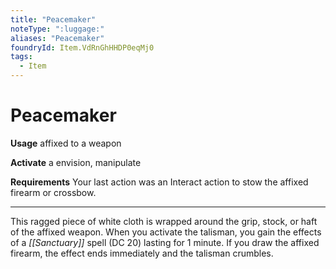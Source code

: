 ```yaml
---
title: "Peacemaker"
noteType: ":luggage:"
aliases: "Peacemaker"
foundryId: Item.VdRnGhHHDP0eqMj0
tags:
  - Item
---
```


# Peacemaker

**Usage** affixed to a weapon

**Activate** a envision, manipulate

**Requirements** Your last action was an Interact action to stow the affixed firearm or crossbow.

* * *

This ragged piece of white cloth is wrapped around the grip, stock, or haft of the affixed weapon. When you activate the talisman, you gain the effects of a _[[Sanctuary]]_ spell (DC 20) lasting for 1 minute. If you draw the affixed firearm, the effect ends immediately and the talisman crumbles.
